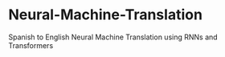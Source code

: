 # Neural-Machine-Translation
Spanish to English Neural Machine Translation using RNNs and Transformers
